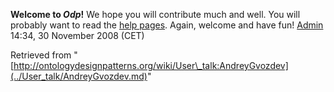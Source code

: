 __Welcome to _Odp_!__ We hope you will contribute much and well. 
You will probably want to read the [help pages](http://ontologydesignpatterns.org/wiki/Help:Contents "Help:Contents"). Again, welcome and have fun! [Admin](http://ontologydesignpatterns.org/wiki/index.php?title=User:Admin&action=edit&redlink=1 "User:Admin (not yet written)") 14:34, 30 November 2008 (CET)





Retrieved from "[http://ontologydesignpatterns.org/wiki/User\_talk:AndreyGvozdev](../User_talk/AndreyGvozdev.md)"